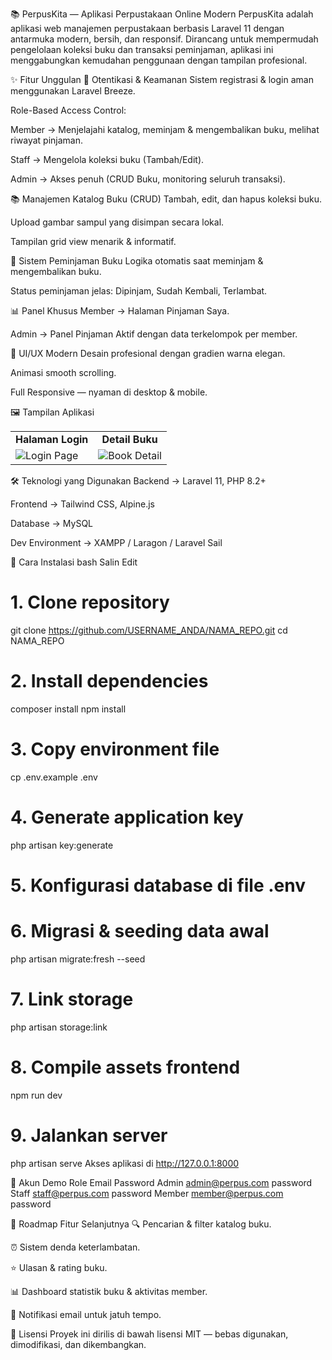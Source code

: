 📚 PerpusKita — Aplikasi Perpustakaan Online Modern
PerpusKita adalah aplikasi web manajemen perpustakaan berbasis Laravel 11 dengan antarmuka modern, bersih, dan responsif. Dirancang untuk mempermudah pengelolaan koleksi buku dan transaksi peminjaman, aplikasi ini menggabungkan kemudahan penggunaan dengan tampilan profesional.

✨ Fitur Unggulan
🔐 Otentikasi & Keamanan
Sistem registrasi & login aman menggunakan Laravel Breeze.

Role-Based Access Control:

Member → Menjelajahi katalog, meminjam & mengembalikan buku, melihat riwayat pinjaman.

Staff → Mengelola koleksi buku (Tambah/Edit).

Admin → Akses penuh (CRUD Buku, monitoring seluruh transaksi).

📚 Manajemen Katalog Buku (CRUD)
Tambah, edit, dan hapus koleksi buku.

Upload gambar sampul yang disimpan secara lokal.

Tampilan grid view menarik & informatif.

🔄 Sistem Peminjaman Buku
Logika otomatis saat meminjam & mengembalikan buku.

Status peminjaman jelas: Dipinjam, Sudah Kembali, Terlambat.

📊 Panel Khusus
Member → Halaman Pinjaman Saya.

Admin → Panel Pinjaman Aktif dengan data terkelompok per member.

🎨 UI/UX Modern
Desain profesional dengan gradien warna elegan.

Animasi smooth scrolling.

Full Responsive — nyaman di desktop & mobile.

🖼 Tampilan Aplikasi
<table> <tr> <td align="center"><b>Halaman Login</b></td> <td align="center"><b>Detail Buku</b></td> </tr> <tr> <td><img src="https://storage.googleapis.com/gemini-prod/images/image_e41fcb.jpg_bb70eb1d-c6ec-4671-8431-12d80bbf8ec1" alt="Login Page"></td> <td><img src="https://storage.googleapis.com/gemini-prod/images/image_ef7209.jpg_bb70eb1d-c6ec-4671-8431-12d80bbf8ec1" alt="Book Detail"></td> </tr> </table>
🛠 Teknologi yang Digunakan
Backend → Laravel 11, PHP 8.2+

Frontend → Tailwind CSS, Alpine.js

Database → MySQL

Dev Environment → XAMPP / Laragon / Laravel Sail

🚀 Cara Instalasi
bash
Salin
Edit
# 1. Clone repository
git clone https://github.com/USERNAME_ANDA/NAMA_REPO.git
cd NAMA_REPO

# 2. Install dependencies
composer install
npm install

# 3. Copy environment file
cp .env.example .env

# 4. Generate application key
php artisan key:generate

# 5. Konfigurasi database di file .env

# 6. Migrasi & seeding data awal
php artisan migrate:fresh --seed

# 7. Link storage
php artisan storage:link

# 8. Compile assets frontend
npm run dev

# 9. Jalankan server
php artisan serve
Akses aplikasi di http://127.0.0.1:8000

🔑 Akun Demo
Role	Email	Password
Admin	admin@perpus.com	password
Staff	staff@perpus.com	password
Member	member@perpus.com	password

📝 Roadmap Fitur Selanjutnya
 🔍 Pencarian & filter katalog buku.

 ⏰ Sistem denda keterlambatan.

 ⭐ Ulasan & rating buku.

 📊 Dashboard statistik buku & aktivitas member.

 📧 Notifikasi email untuk jatuh tempo.

📜 Lisensi
Proyek ini dirilis di bawah lisensi MIT — bebas digunakan, dimodifikasi, dan dikembangkan.

